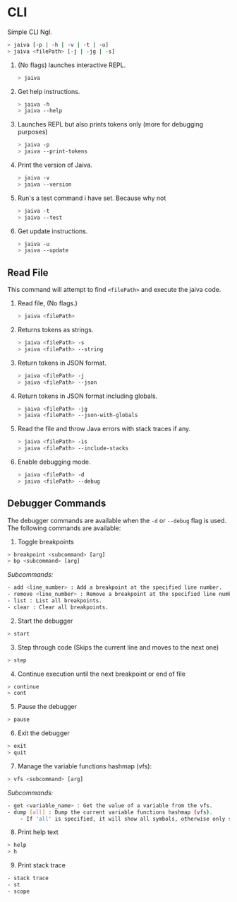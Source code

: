 # CLI

Simple CLI Ngl.

```sh
> jaiva [-p | -h | -v | -t | -u]
> jaiva <filePath> [-j | -jg | -s]
```

1. (No flags) launches interactive REPL.

    ```sh
    > jaiva
    ```

2. Get help instructions.

    ```sh
    > jaiva -h
    > jaiva --help
    ```

3. Launches REPL but also prints tokens only (more for debugging purposes)

    ```sh
    > jaiva -p
    > jaiva --print-tokens
    ```

4. Print the version of Jaiva.

    ```sh
    > jaiva -v
    > jaiva --version
    ```

5. Run's a test command i have set. Because why not

    ```sh
    > jaiva -t
    > jaiva --test
    ```

6. Get update instructions.

    ```sh
    > jaiva -u
    > jaiva --update
    ```

## Read File

This command will attempt to find `<filePath>` and execute the jaiva code.

1. Read file, (No flags.)
    ```sh
    > jaiva <filePath>
    ```
2. Returns tokens as strings.
    ```sh
    > jaiva <filePath> -s
    > jaiva <filePath> --string
    ```
3. Return tokens in JSON format.

    ```sh
    > jaiva <filePath> -j
    > jaiva <filePath> --json
    ```

4. Return tokens in JSON format including globals.

    ```sh
    > jaiva <filePath> -jg
    > jaiva <filePath> --json-with-globals
    ```

5. Read the file and throw Java errors with stack traces if any.

    ```sh
    > jaiva <filePath> -is
    > jaiva <filePath> --include-stacks
    ```

6. Enable debugging mode.

    ```sh
    > jaiva <filePath> -d
    > jaiva <filePath> --debug
    ```

## Debugger Commands

The debugger commands are available when the `-d` or `--debug` flag is used. The following commands are available:

1. Toggle breakpoints

```sh
> breakpoint <subcommand> [arg]
> bp <subcommand> [arg]
```

_Subcommands:_

```sh
- add <line_number> : Add a breakpoint at the specified line number.
- remove <line_number> : Remove a breakpoint at the specified line number.
- list : List all breakpoints.
- clear : Clear all breakpoints.
```

2. Start the debugger

```sh
> start
```

3. Step through code (Skips the current line and moves to the next one)

```sh
> step
```

4. Continue execution until the next breakpoint or end of file

```sh
> continue
> cont
```

5. Pause the debugger

```sh
> pause
```

6. Exit the debugger

```sh
> exit
> quit
```

7. Manage the variable functions hashmap (vfs):

```sh
> vfs <subcommand> [arg]
```

_Subcommands:_

```sh
- get <variable_name> : Get the value of a variable from the vfs.
- dump [all] : Dump the current variable functions hashmap (vfs).
    - If 'all' is specified, it will show all symbols, otherwise only show user defined symbols.
```

8. Print help text

```sh
> help
> h
```

9. Print stack trace
```sh
- stack trace
- st
- scope
```
